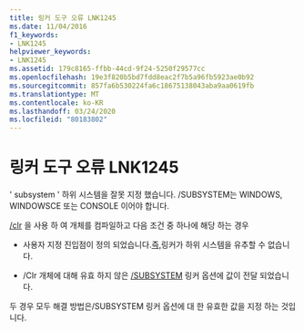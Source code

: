 ```yaml
---
title: 링커 도구 오류 LNK1245
ms.date: 11/04/2016
f1_keywords:
- LNK1245
helpviewer_keywords:
- LNK1245
ms.assetid: 179c8165-ffbb-44cd-9f24-5250f29577cc
ms.openlocfilehash: 19e3f820b5bd7fdd8eac2f7b5a96fb5923ae0b92
ms.sourcegitcommit: 857fa6b530224fa6c18675138043aba9aa0619fb
ms.translationtype: MT
ms.contentlocale: ko-KR
ms.lasthandoff: 03/24/2020
ms.locfileid: "80183802"
---
```

# <a name="linker-tools-error-lnk1245"></a>링커 도구 오류 LNK1245

' subsystem ' 하위 시스템을 잘못 지정 했습니다. /SUBSYSTEM는 WINDOWS, WINDOWSCE 또는 CONSOLE 이어야 합니다.

[/clr](../../build/reference/clr-common-language-runtime-compilation.md) 을 사용 하 여 개체를 컴파일하고 다음 조건 중 하나에 해당 하는 경우

- 사용자 지정 진입점이 정의 되었습니다.[즉,](../../build/reference/entry-entry-point-symbol.md)링커가 하위 시스템을 유추할 수 없습니다.

- /Clr 개체에 대해 유효 하지 않은 [/SUBSYSTEM](../../build/reference/subsystem-specify-subsystem.md) 링커 옵션에 값이 전달 되었습니다.

두 경우 모두 해결 방법은/SUBSYSTEM 링커 옵션에 대 한 유효한 값을 지정 하는 것입니다.
